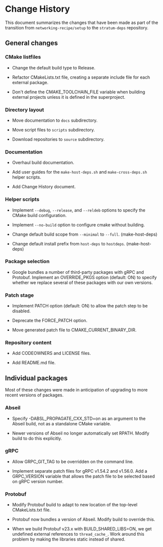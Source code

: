 # Change History

This document summarizes the changes that have been made as part of the
transition from `networking-recipe/setup` to the `stratum-deps` repository.

## General changes

### CMake listfiles

- Change the default build type to Release.

- Refactor CMakeLists.txt file, creating a separate include file for each
  external package.

- Don't define the CMAKE_TOOLCHAIN_FILE variable when building external
  projects unless it is defined in the superproject.

### Directory layout

- Move documentation to `docs` subdirectory.

- Move script files to `scripts` subdirectory.

- Download repositories to `source` subdirectory.

### Documentation

- Overhaul build documentation.

- Add user guides for the `make-host-deps.sh` and `make-cross-deps.sh`
  helper scripts.

- Add Change History document.

### Helper scripts

- Implement `--debug`, `--release`, and `--reldeb` options to specify
  the CMake build configuration.

- Implement `--no-build` option to configure cmake without building.

- Change default build scope from `--minimal` to `--full`.
  (make-host-deps)

- Change default install prefix from `host-deps` to `hostdeps`.
  (make-host-deps)

### Package selection

- Google bundles a number of third-party packages with gRPC and Protobuf.
  Implement an OVERRIDE_PKGS option (default: ON) to specify whether we
  replace several of these packages with our own versions.

### Patch stage

- Implement PATCH option (default: ON) to allow the patch step to be disabled.

- Deprecate the FORCE_PATCH option.

- Move generated patch file to CMAKE_CURRENT_BINARY_DIR.

### Repository content

- Add CODEOWNERS and LICENSE files.

- Add README.md file.

## Individual packages

Most of these changes were made in anticipation of upgrading to more
recent versions of packages.

### Abseil

- Specify -DABSL_PROPAGATE_CXX_STD=on as an argument to the Abseil build,
  not as a standalone CMake variable.

- Newer versions of Abseil no longer automatically set RPATH.
  Modify build to do this explicitly.

### gRPC

- Allow GRPC_GIT_TAG to be overridden on the command line.

- Implement separate patch files for gRPC v1.54.2 and v1.56.0.
  Add a GRPC_VERSION variable that allows the patch file to be
  selected based on gRPC version number.

### Protobuf

- Modify Protobuf build to adapt to new location of the top-level
  CMakeLists.txt file.

- Protobuf now bundles a version of Abseil. Modify build to override this.

- When we build Protobuf v23.x with BUILD_SHARED_LIBS=ON, we get
  undefined external references to `thread_cache_`. Work around
  this problem by making the libraries static instead of shared.
